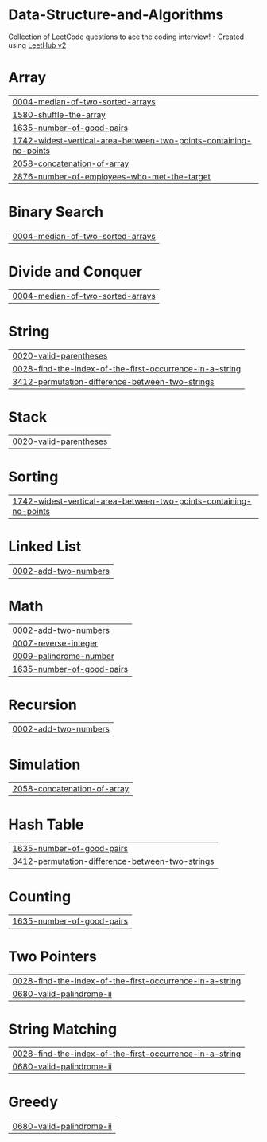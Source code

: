 # Data-Structure-and-Algorithms
Collection of LeetCode questions to ace the coding interview! - Created using [LeetHub v2](https://github.com/arunbhardwaj/LeetHub-2.0)


# Array
|  |
| ------- |
| [0004-median-of-two-sorted-arrays](https://github.com/ishupatel07/Data-Structure-and-Algorithms/tree/master/0004-median-of-two-sorted-arrays) |
| [1580-shuffle-the-array](https://github.com/ishupatel07/Data-Structure-and-Algorithms/tree/master/1580-shuffle-the-array) |
| [1635-number-of-good-pairs](https://github.com/ishupatel07/Data-Structure-and-Algorithms/tree/master/1635-number-of-good-pairs) |
| [1742-widest-vertical-area-between-two-points-containing-no-points](https://github.com/ishupatel07/Data-Structure-and-Algorithms/tree/master/1742-widest-vertical-area-between-two-points-containing-no-points) |
| [2058-concatenation-of-array](https://github.com/ishupatel07/Data-Structure-and-Algorithms/tree/master/2058-concatenation-of-array) |
| [2876-number-of-employees-who-met-the-target](https://github.com/ishupatel07/Data-Structure-and-Algorithms/tree/master/2876-number-of-employees-who-met-the-target) |
# Binary Search
|  |
| ------- |
| [0004-median-of-two-sorted-arrays](https://github.com/ishupatel07/Data-Structure-and-Algorithms/tree/master/0004-median-of-two-sorted-arrays) |
# Divide and Conquer
|  |
| ------- |
| [0004-median-of-two-sorted-arrays](https://github.com/ishupatel07/Data-Structure-and-Algorithms/tree/master/0004-median-of-two-sorted-arrays) |
# String
|  |
| ------- |
| [0020-valid-parentheses](https://github.com/ishupatel07/Data-Structure-and-Algorithms/tree/master/0020-valid-parentheses) |
| [0028-find-the-index-of-the-first-occurrence-in-a-string](https://github.com/ishupatel07/Data-Structure-and-Algorithms/tree/master/0028-find-the-index-of-the-first-occurrence-in-a-string) |
| [3412-permutation-difference-between-two-strings](https://github.com/ishupatel07/Data-Structure-and-Algorithms/tree/master/3412-permutation-difference-between-two-strings) |
# Stack
|  |
| ------- |
| [0020-valid-parentheses](https://github.com/ishupatel07/Data-Structure-and-Algorithms/tree/master/0020-valid-parentheses) |
# Sorting
|  |
| ------- |
| [1742-widest-vertical-area-between-two-points-containing-no-points](https://github.com/ishupatel07/Data-Structure-and-Algorithms/tree/master/1742-widest-vertical-area-between-two-points-containing-no-points) |
# Linked List
|  |
| ------- |
| [0002-add-two-numbers](https://github.com/ishupatel07/Data-Structure-and-Algorithms/tree/master/0002-add-two-numbers) |
# Math
|  |
| ------- |
| [0002-add-two-numbers](https://github.com/ishupatel07/Data-Structure-and-Algorithms/tree/master/0002-add-two-numbers) |
| [0007-reverse-integer](https://github.com/ishupatel07/Data-Structure-and-Algorithms/tree/master/0007-reverse-integer) |
| [0009-palindrome-number](https://github.com/ishupatel07/Data-Structure-and-Algorithms/tree/master/0009-palindrome-number) |
| [1635-number-of-good-pairs](https://github.com/ishupatel07/Data-Structure-and-Algorithms/tree/master/1635-number-of-good-pairs) |
# Recursion
|  |
| ------- |
| [0002-add-two-numbers](https://github.com/ishupatel07/Data-Structure-and-Algorithms/tree/master/0002-add-two-numbers) |
# Simulation
|  |
| ------- |
| [2058-concatenation-of-array](https://github.com/ishupatel07/Data-Structure-and-Algorithms/tree/master/2058-concatenation-of-array) |
# Hash Table
|  |
| ------- |
| [1635-number-of-good-pairs](https://github.com/ishupatel07/Data-Structure-and-Algorithms/tree/master/1635-number-of-good-pairs) |
| [3412-permutation-difference-between-two-strings](https://github.com/ishupatel07/Data-Structure-and-Algorithms/tree/master/3412-permutation-difference-between-two-strings) |
# Counting
|  |
| ------- |
| [1635-number-of-good-pairs](https://github.com/ishupatel07/Data-Structure-and-Algorithms/tree/master/1635-number-of-good-pairs) |
# Two Pointers
|  |
| ------- |
| [0028-find-the-index-of-the-first-occurrence-in-a-string](https://github.com/ishupatel07/Data-Structure-and-Algorithms/tree/master/0028-find-the-index-of-the-first-occurrence-in-a-string) |
| [0680-valid-palindrome-ii](https://github.com/ishupatel07/Data-Structure-and-Algorithms/tree/master/0680-valid-palindrome-ii) |
# String Matching
|  |
| ------- |
| [0028-find-the-index-of-the-first-occurrence-in-a-string](https://github.com/ishupatel07/Data-Structure-and-Algorithms/tree/master/0028-find-the-index-of-the-first-occurrence-in-a-string) |
| [0680-valid-palindrome-ii](https://github.com/ishupatel07/Data-Structure-and-Algorithms/tree/master/0680-valid-palindrome-ii) |
# Greedy
|  |
| ------- |
| [0680-valid-palindrome-ii](https://github.com/ishupatel07/Data-Structure-and-Algorithms/tree/master/0680-valid-palindrome-ii) |